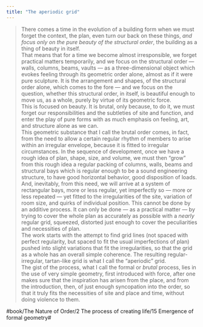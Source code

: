 ```yaml
---
title: "The aperiodic grid"
---
```


> There comes a time in the evolution of a building form when we must forget the context, the plan, even turn our back on these things, *and focus only on the pure beauty of the structural order*, the building as a thing of beauty in itself.  
> That means that for a time we become almost irresponsible, we forget practical matters temporarily, and we focus on the structural order — walls, columns, beams, vaults — as a three-dimensional object which evokes feeling through its geometric order alone, almost as if it were pure sculpture. It is the arrangement and shapes, of the structural order alone, which comes to the fore — and we focus on the question, whether this structural order, in itself, is beautiful enough to move us, as a whole, purely by virtue of its geometric force.  
> This is focused on beauty. It is brutal, only because, to do it, we must forget our responsibilities and the subtleties of site and function, and enter the play of pure forms with as much emphasis on feeling, art, and structure alone as we can.  
> This geometric substance that I call the brutal order comes, in fact, from the need to allow a certain regular rhythm of members to arise within an irregular envelope, because it is fitted to irregular circumstances. In the sequence of development, once we have a rough idea of plan, shape, size, and volume, we must then “grow” from this rough idea a regular packing of columns, walls, beams and structural bays which is regular enough to be a sound engineering structure, to have good horizontal behavior, good disposition of loads. And, inevitably, from this need, we will arrive at a system of rectangular bays, more or less regular, yet imperfectly so — more or less repeated — yet fitted to the irregularities of the site, variation of room size, and quirks of individual position. This cannot be done by an additive process. It can only be done — as a practical matter — by trying to cover the whole plan as accurately as possible with a *nearly* regular grid, squeezed, distorted just enough to cover the peculiarities and necessities of plan.  
> The work starts with the attempt to find grid lines (not spaced with perfect regularity, but spaced to fit the usual imperfections of plan) pushed into slight variations that fit the irregularities, so that the grid as a whole has an overall simple coherence. The resulting regular-irregular, tartan-like grid is what I call the “aperiodic” grid.  
> The gist of the process, what I call the formal or *brutal* process, lies in the use of very simple geometry, first introduced with force, after one makes sure that the inspiration has arisen from the place, and from the introduction, then, of just enough syncopation into the order, so that it truly fits the necessities of site and place and time, without doing violence to them.  

#book/The Nature of Order/2 The process of creating life/15 Emergence of formal geometry#